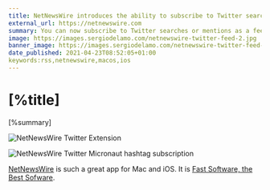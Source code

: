 ```yaml
---
title: NetNewsWire introduces the ability to subscribe to Twitter searches of mentions
external_url: https://netnewswire.com
summary: You can now subscribe to Twitter searches or mentions as a feed directly in NetNewsWire.
image: https://images.sergiodelamo.com/netnewswire-twitter-feed-2.jpg
banner_image: https://images.sergiodelamo.com/netnewswire-twitter-feed-2.jpg
date_published: 2021-04-23T08:52:05+01:00
keywords:rss,netnewswire,macos,ios
---
```


# [%title]

[%summary]

![NetNewsWire Twitter Extension](https://images.sergiodelamo.com/netnewswire-twitter-feed-1.jpg)

![NetNewsWire Twitter Micronaut hashtag subscription]([%image])

[NetNewsWire]([%external_url]) is such a great app for Mac and iOS. It is [Fast Software, the Best Sofware](https://craigmod.com/essays/fast_software/). 



